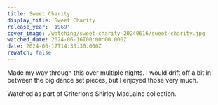 ```yaml
---
title: Sweet Charity
display_title: Sweet Charity
release_year: '1969'
cover_image: /watching/sweet-charity-20240616/sweet-charity.jpg
watched_date: 2024-06-16T00:00:00.000Z
date: 2024-06-17T14:33:36.000Z
rewatch: false
---
```

Made my way through this over multiple nights. I would drift off a bit in between the big dance set pieces, but I enjoyed those very much.

Watched as part of Criterion’s Shirley MacLaine collection.
